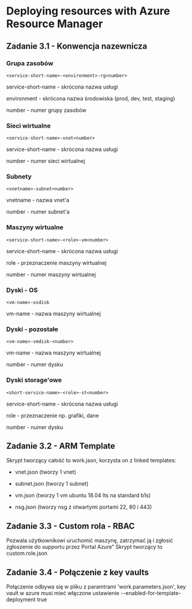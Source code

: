 # Deploying resources with Azure Resource Manager

## Zadanie 3.1 - Konwencja nazewnicza

### Grupa zasobów
```
<service-short-name>-<environment>-rg<number>
 ```
service-short-name - skrócona nazwa usługi

environment - skrócona nazwa środowiska (prod, dev, test, staging)

number - numer grupy zasobów

### Sieci wirtualne
```
<service-short-name>-vnet<number>
 ```
service-short-name - skrócona nazwa usługi

number - numer sieci wirtualnej

### Subnety
```
<vnetname>-subnet<number>
 ```
vnetname - nazwa vnet'a

number - numer subnet'a

### Maszyny wirtualne
```
<service-short-name>-<role>-vm<number>
 ```
service-short-name - skrócona nazwa usługi
 
role - przeznaczenie maszyny wirtualnej

number - numer maszyny wirtualnej

### Dyski - OS
```
<vm-name>-osdisk
```
vm-name - nazwa maszyny wirtualnej

### Dyski - pozostałe
```
<vm-name>-vmdisk-<number>
 ```
vm-name - nazwa maszyny wirtualnej

number - numer dysku

### Dyski storage'owe
```
<short-service-name>-<role>-st<number>
 ```
service-short-name - skrócona nazwa usługi

role - przeznaczenie np. grafiki, dane

number - numer dysku

## Zadanie 3.2 - ARM Template

Skrypt tworzący całość to work.json, korzysta on z linked templates:

 + vnet.json (tworzy 1 vnet)
 
 + subnet.json (tworzy 1 subnet)
 
 + vm.json (tworzy 1 vm ubuntu 18.04 lts na standard b1s)
 
 + nsg.json (tworzy nsg z otwartymi portami 22, 80 i 443)
 

## Zadanie 3.3 - Custom rola - RBAC

Pozwala użytkownikowi uruchomić maszynę, zatrzymać ją i zgłosić zgłoszenie do supportu przez Portal Azure”
Skrypt tworzący to custom.role.json

## Zadanie 3.4 - Połączenie z key vaults

Połączenie odbywa się w pliku z paramtrami 'work.parameters.json', key vault w azure musi mieć włączone ustawienie --enabled-for-template-deployment true
